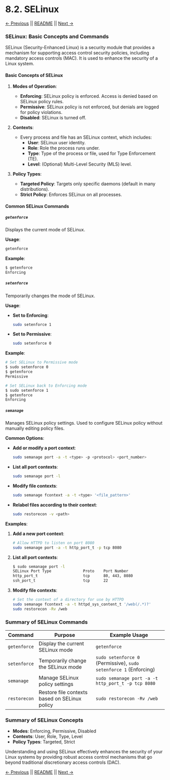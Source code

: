 # 8.2. SELinux

[← Previous](./8.1-File-Network-Security.md) || [README](../README.md) || [Next →](./8.3-AppArmor.md)

### SELinux: Basic Concepts and Commands

SELinux (Security-Enhanced Linux) is a security module that provides a mechanism for supporting access control security policies, including mandatory access controls (MAC). It is used to enhance the security of a Linux system.

#### Basic Concepts of SELinux

1. **Modes of Operation**:

   - **Enforcing**: SELinux policy is enforced. Access is denied based on SELinux policy rules.
   - **Permissive**: SELinux policy is not enforced, but denials are logged for policy violations.
   - **Disabled**: SELinux is turned off.

2. **Contexts**:

   - Every process and file has an SELinux context, which includes:
     - **User**: SELinux user identity.
     - **Role**: Role the process runs under.
     - **Type**: Type of the process or file, used for Type Enforcement (TE).
     - **Level**: (Optional) Multi-Level Security (MLS) level.

3. **Policy Types**:
   - **Targeted Policy**: Targets only specific daemons (default in many distributions).
   - **Strict Policy**: Enforces SELinux on all processes.

#### Common SELinux Commands

##### `getenforce`

Displays the current mode of SELinux.

**Usage**:

```sh
getenforce
```

**Example**:

```sh
$ getenforce
Enforcing
```

##### `setenforce`

Temporarily changes the mode of SELinux.

**Usage**:

- **Set to Enforcing**:
  ```sh
  sudo setenforce 1
  ```
- **Set to Permissive**:
  ```sh
  sudo setenforce 0
  ```

**Example**:

```sh
# Set SELinux to Permissive mode
$ sudo setenforce 0
$ getenforce
Permissive

# Set SELinux back to Enforcing mode
$ sudo setenforce 1
$ getenforce
Enforcing
```

##### `semanage`

Manages SELinux policy settings. Used to configure SELinux policy without manually editing policy files.

**Common Options**:

- **Add or modify a port context**:
  ```sh
  sudo semanage port -a -t <type> -p <protocol> <port_number>
  ```
- **List all port contexts**:
  ```sh
  sudo semanage port -l
  ```
- **Modify file contexts**:
  ```sh
  sudo semanage fcontext -a -t <type> '<file_pattern>'
  ```
- **Relabel files according to their context**:
  ```sh
  sudo restorecon -v <path>
  ```

**Examples**:

1. **Add a new port context**:

   ```sh
   # Allow HTTPD to listen on port 8080
   sudo semanage port -a -t http_port_t -p tcp 8080
   ```

2. **List all port contexts**:

   ```sh
   $ sudo semanage port -l
   SELinux Port Type              Proto    Port Number
   http_port_t                    tcp      80, 443, 8080
   ssh_port_t                     tcp      22
   ```

3. **Modify file contexts**:
   ```sh
   # Set the context of a directory for use by HTTPD
   sudo semanage fcontext -a -t httpd_sys_content_t '/web(/.*)?'
   sudo restorecon -Rv /web
   ```

### Summary of SELinux Commands

| Command      | Purpose                                       | Example Usage                                                     |
| ------------ | --------------------------------------------- | ----------------------------------------------------------------- |
| `getenforce` | Display the current SELinux mode              | `getenforce`                                                      |
| `setenforce` | Temporarily change the SELinux mode           | `sudo setenforce 0` (Permissive), `sudo setenforce 1` (Enforcing) |
| `semanage`   | Manage SELinux policy settings                | `sudo semanage port -a -t http_port_t -p tcp 8080`                |
| `restorecon` | Restore file contexts based on SELinux policy | `sudo restorecon -Rv /web`                                        |

### Summary of SELinux Concepts

- **Modes**: Enforcing, Permissive, Disabled
- **Contexts**: User, Role, Type, Level
- **Policy Types**: Targeted, Strict

Understanding and using SELinux effectively enhances the security of your Linux systems by providing robust access control mechanisms that go beyond traditional discretionary access controls (DAC).

[← Previous](./8.1-File-Network-Security.md) || [README](../README.md) || [Next →](./8.3-AppArmor.md)
